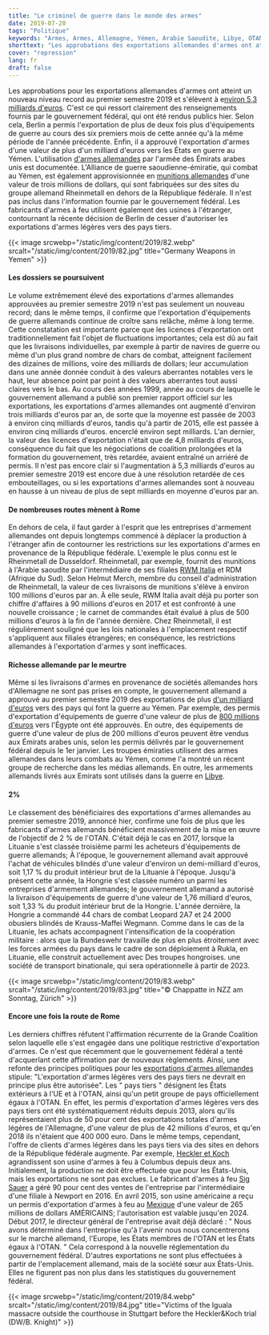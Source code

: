 ```yaml
---
title: "Le criminel de guerre dans le monde des armes"
date: 2019-07-20
tags: "Politique"
keywords: "Armes, Armes, Allemagne, Yémen, Arabie Saoudite, Libye, OTAN, Sig Sauer, Heckler et Koch, Mexique, Réfugiés, Guerre, Terrorisme, Mort, Meurtre"
shorttext: "Les approbations des exportations allemandes d'armes ont atteint un nouveau niveau record au premier semestre 2019 et s'élèvent à environ 5,3 milliards d'euros"
cover: "repression"
lang: fr
draft: false
---
```


Les approbations pour les exportations allemandes d'armes ont atteint un nouveau niveau record au premier semestre 2019 et s'élèvent à e[nviron 5,3 milliards d'euros](https://www.dw.com/en/german-arms-export-approvals-spike/a-49544465-0 "German arms export approvals spike"). C'est ce qui ressort clairement des renseignements fournis par le gouvernement fédéral, qui ont été rendus publics hier. Selon cela, Berlin a permis l'exportation de plus de deux fois plus d'équipements de guerre au cours des six premiers mois de cette année qu'à la même période de l'année précédente. Enfin, il a approuvé l'exportation d'armes d'une valeur de plus d'un milliard d'euros vers les États en guerre au Yémen. L'utilisation [d'armes allemandes](https://www.dw.com/en/in-yemen-war-coalition-forces-rely-on-german-arms-and-technology/a-47684609-0 "In Yemen war, coalition forces rely on German arms and technology") par l'armée des Émirats arabes unis est documentée. L'Alliance de guerre saoudienne-émiratie, qui combat au Yémen, est également approvisionnée en [munitions allemandes](https://sites.tufts.edu/reinventingpeace/2019/03/19/who-is-arming-the-yemen-war-an-update/ "Who is arming the Yemen war?") d'une valeur de trois millions de dollars, qui sont fabriquées sur des sites du groupe allemand Rheinmetall en dehors de la République fédérale. Il n'est pas inclus dans l'information fournie par le gouvernement fédéral. Les fabricants d'armes à feu utilisent également des usines à l'étranger, contournant la récente décision de Berlin de cesser d'autoriser les exportations d'armes légères vers des pays tiers.

{{< image srcwebp="/static/img/content/2019/82.webp" srcalt="/static/img/content/2019/82.jpg" title="Germany Weapons in Yemen" >}}

#### Les dossiers se poursuivent

Le volume extrêmement élevé des exportations d'armes allemandes approuvées au premier semestre 2019 n'est pas seulement un nouveau record; dans le même temps, il confirme que l'exportation d'équipements de guerre allemands continue de croître sans relâche, même à long terme. Cette constatation est importante parce que les licences d'exportation ont traditionnellement fait l'objet de fluctuations importantes; cela est dû au fait que les livraisons individuelles, par exemple à partir de navires de guerre ou même d'un plus grand nombre de chars de combat, atteignent facilement des dizaines de millions, voire des milliards de dollars; leur accumulation dans une année donnée conduit à des valeurs aberrantes notables vers le haut, leur absence point par point à des valeurs aberrantes tout aussi claires vers le bas. Au cours des années 1999, année au cours de laquelle le gouvernement allemand a publié son premier rapport officiel sur les exportations, les exportations d'armes allemandes ont augmenté d'environ trois milliards d'euros par an, de sorte que la moyenne est passée de 2003 à environ cinq milliards d'euros, tandis qu'à partir de 2015, elle est passée à environ cinq milliards d'euros. encerclé environ sept milliards. L'an dernier, la valeur des licences d'exportation n'était que de 4,8 milliards d'euros, conséquence du fait que les négociations de coalition prolongées et la formation du gouvernement, très retardée, avaient entraîné un arriéré de permis. Il n'est pas encore clair si l'augmentation à 5,3 milliards d'euros au premier semestre 2019 est encore due à une résolution retardée de ces embouteillages, ou si les exportations d'armes allemandes sont à nouveau en hausse à un niveau de plus de sept milliards en moyenne d'euros par an.

#### De nombreuses routes mènent à Rome

En dehors de cela, il faut garder à l'esprit que les entreprises d'armement allemandes ont depuis longtemps commencé à déplacer la production à l'étranger afin de contourner les restrictions sur les exportations d'armes en provenance de la République fédérale. L'exemple le plus connu est le Rheinmetall de Dusseldorf. Rheinmetall, par exemple, fournit des munitions à l'Arabie saoudite par l'intermédiaire de ses filiales [RWM Italia](https://www.gn-stat.org/english/offending-companies/rheinmetall-eng/ "Rheinmetall AG") et RDM (Afrique du Sud). Selon Helmut Merch, membre du conseil d'administration de Rheinmetall, la valeur de ces livraisons de munitions s'élève à environ 100 millions d'euros par an. À elle seule, RWM Italia avait déjà pu porter son chiffre d'affaires à 90 millions d'euros en 2017 et est confronté à une nouvelle croissance ; le carnet de commandes était évalué à plus de 500 millions d'euros à la fin de l'année dernière. Chez Rheinmetall, il est régulièrement souligné que les lois nationales à l'emplacement respectif s'appliquent aux filiales étrangères; en conséquence, les restrictions allemandes à l'exportation d'armes y sont inefficaces.

#### Richesse allemande par le meurtre

Même si les livraisons d'armes en provenance de sociétés allemandes hors d'Allemagne ne sont pas prises en compte, le gouvernement allemand a approuvé au premier semestre 2019 des exportations de plus [d'un milliard d'euros](https://www.dailysabah.com/syrian-crisis/2019/06/16/germany-exported-arms-worth-11b-to-saudi-coalition-in-2019 "Germany exported arms worth $1.1B to Saudi coalition in 2019") vers des pays qui font la guerre au Yémen. Par exemple, des permis d'exportation d'équipements de guerre d'une valeur de plus de [800 millions d'euros](https://www.middleeastmonitor.com/20190617-germany-approves-e800m-arms-export-deal-to-egypt/ "Germany approves €800m arms export deal to Egypt") vers l'Égypte ont été approuvés. En outre, des équipements de guerre d'une valeur de plus de 200 millions d'euros peuvent être vendus aux Émirats arabes unis, selon les permis délivrés par le gouvernement fédéral depuis le 1er janvier. Les troupes émiraties utilisent des armes allemandes dans leurs combats au Yémen, comme l'a montré un récent groupe de recherche dans les médias allemands. En outre, les armements allemands livrés aux Emirats sont utilisés dans la guerre en [Libye](https://www.die-gdi.de/en/the-current-column/article/european-arms-sales-risk-undermining-development-in-north-africa/ "EUROPEAN ARMS SALES RISK UNDERMINING DEVELOPMENT IN NORTH AFRICA").

#### 2%

Le classement des bénéficiaires des exportations d'armes allemandes au premier semestre 2019, annoncé hier, confirme une fois de plus que les fabricants d'armes allemands bénéficient massivement de la mise en œuvre de l'objectif de 2 % de l'OTAN. C'était déjà le cas en 2017, lorsque la Lituanie s'est classée troisième parmi les acheteurs d'équipements de guerre allemands; À l'époque, le gouvernement allemand avait approuvé l'achat de véhicules blindés d'une valeur d'environ un demi-milliard d'euros, soit 1,17 % du produit intérieur brut de la Lituanie à l'époque. Jusqu'à présent cette année, la Hongrie s'est classée numéro un parmi les entreprises d'armement allemandes; le gouvernement allemand a autorisé la livraison d'équipements de guerre d'une valeur de 1,76 milliard d'euros, soit 1,33 % du produit intérieur brut de la Hongrie. L'année dernière, la Hongrie a commandé 44 chars de combat Leopard 2A7 et 24 2000 obusiers blindés de Krauss-Maffei Wegmann. Comme dans le cas de la Lituanie, les achats accompagnent l'intensification de la coopération militaire : alors que la Bundeswehr travaille de plus en plus étroitement avec les forces armées du pays dans le cadre de son déploiement à Rukla, en Lituanie, elle construit actuellement avec Des troupes hongroises. une société de transport binationale, qui sera opérationnelle à partir de 2023.

{{< image srcwebp="/static/img/content/2019/83.webp" srcalt="/static/img/content/2019/83.jpg" title="© Chappatte in NZZ am Sonntag, Zürich" >}}

#### Encore une fois la route de Rome

Les derniers chiffres réfutent l'affirmation récurrente de la Grande Coalition selon laquelle elle s'est engagée dans une politique restrictive d'exportation d'armes. Ce n'est que récemment que le gouvernement fédéral a tenté d'acquerlant cette affirmation par de nouveaux règlements. Ainsi, une refonte des principes politiques pour les [exportations d'armes allemandes](https://www.ammoland.com/2019/02/sig-sauer-and-hk-in-trouble-over-small-arms-exports/ "Sig Sauer and H&K in Trouble Over Small Arms Exports") stipule: "L'exportation d'armes légères vers des pays tiers ne devrait en principe plus être autorisée". Les " pays tiers " désignent les États extérieurs à l'UE et à l'OTAN, ainsi qu'un petit groupe de pays officiellement égaux à l'OTAN. En effet, les permis d'exportation d'armes légères vers des pays tiers ont été systématiquement réduits depuis 2013, alors qu'ils représentaient plus de 50 pour cent des exportations totales d'armes légères de l'Allemagne, d'une valeur de plus de 42 millions d'euros, et qu'en 2018 ils n'étaient que 400 000 euro. Dans le même temps, cependant, l'offre de clients d'armes légères dans les pays tiers via des sites en dehors de la République fédérale augmente. Par exemple, [Heckler et Koch](https://hk-usa.com/heckler-koch-expand-columbus-georgia/ "Heckler & Koch to Expand in Columbus, Georgia") agrandissent son usine d'armes à feu à Columbus depuis deux ans. Initialement, la production ne doit être effectuée que pour les États-Unis, mais les exportations ne sont pas exclues. Le fabricant d'armes à feu [Sig Sauer](https://www.nhpr.org/post/sig-sauer-already-largest-us-firearms-exporter-could-grow-bigger-rule-change "SIG Sauer, Already The Largest U.S. Firearms Exporter, Could Grow Bigger With Rule Change") a géré 90 pour cent des ventes de l'entreprise par l'intermédiaire d'une filiale à Newport en 2016. En avril 2015, son usine américaine a reçu un permis d'exportation d'armes à feu au [Mexique](https://stopusarmstomexico.org/sig-sauer-mexico-fact-sheet/ "Fact Sheet on Sig Sauer Arms Exports to Mexico") d'une valeur de 265 millions de dollars AMÉRICAINS; l'autorisation est valable jusqu'en 2024. Début 2017, le directeur général de l'entreprise avait déjà déclaré : " Nous avons déterminé dans l'entreprise qu'à l'avenir nous nous concentrerons sur le marché allemand, l'Europe, les États membres de l'OTAN et les États égaux à l'OTAN. " Cela correspond à la nouvelle réglementation du gouvernement fédéral. D'autres exportations ne sont plus effectuées à partir de l'emplacement allemand, mais de la société sœur aux États-Unis. Elles ne figurent pas non plus dans les statistiques du gouvernement fédéral.

{{< image srcwebp="/static/img/content/2019/84.webp" srcalt="/static/img/content/2019/84.jpg" title="Victims of the Iguala massacre outside the courthouse in Stuttgart before the Heckler&Koch trial (DW/B. Knight)" >}}


